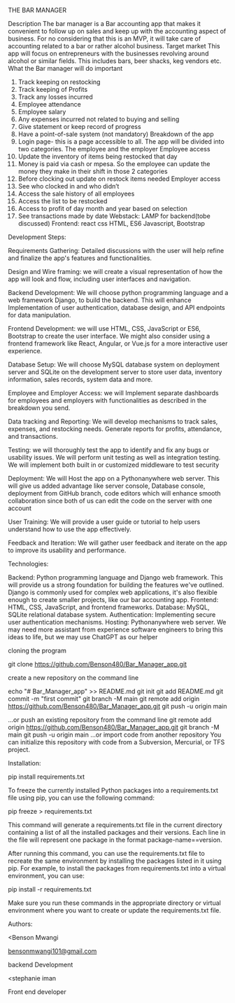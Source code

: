 THE BAR MANAGER

Description
The bar manager is a Bar accounting app that makes it convenient to follow up on sales and keep up with the accounting aspect of business. For no considering that this is an MVP, it will take care of accounting related to a bar or rather alcohol business.
Target market
This app will focus on entrepreneurs with the businesses revolving around alcohol or similar fields. This includes bars, beer shacks, keg vendors etc.
What the Bar manager will do
important
1.	Track keeping on restocking
2.	Track keeping of Profits
3.	Track any losses incurred
4.	Employee attendance
5.	Employee salary
6.	Any expenses incurred not related to buying and selling
7.	Give statement or keep record of progress
8.	Have a point-of-sale system (not mandatory)
Breakdown of the app
1.	Login page- this is a page accessible to all. The app will be divided into two categories. The employee and the employer
Employee access
1.	Update the inventory of items being restocked that day
2.	Money is paid via cash or mpesa. So the employee can update the money they make in their shift in those 2 categories
3.	Before clocking out update on restock items needed
Employer access
1.	See who clocked in and who didn’t
2.	Access the sale history of all employees
3.	Access the list to be restocked
4.	Access to profit of day month and year based on selection
5.	See transactions made by date
Webstack: LAMP for backend(tobe discussed) 
Frontend: react css HTML, ES6 Javascript, Bootstrap


 
 

 Development Steps:

Requirements Gathering: Detailed discussions with the user will help refine and finalize the app's features and functionalities.

Design and Wire framing: we will create a visual representation of how the app will look and flow, including user interfaces and navigation.

Backend Development: We will choose python programming language and a web framework Django, to build the backend. This will enhance Implementation of user authentication, database design, and API endpoints for data manipulation.

Frontend Development: we will use HTML, CSS, JavaScript or ES6, Bootstrap to create the user interface. We might also consider using a frontend framework like React, Angular, or Vue.js for a more interactive user experience.

Database Setup: We will choose MySQL database system on deployment server and SQLite on the development server to store user data, inventory information, sales records, system data and more.

Employee and Employer Access: we will Implement separate dashboards for employees and employers with functionalities as described in the breakdown you send.

Data tracking and Reporting: We will develop mechanisms to track sales, expenses, and restocking needs. Generate reports for profits, attendance, and transactions.

Testing: we will thoroughly test the app to identify and fix any bugs or usability issues. We will perform unit testing as well as integration testing. We will implement both built in or customized middleware to test security

Deployment: We will Host the app on a Pythonanywhere web server. This will give us added advantage like server console, Database console, deployment from GitHub branch, code editors which will enhance smooth collaboration since both of us can edit the code on the server with one account

User Training: We will provide a user guide or tutorial to help users understand how to use the app effectively.

Feedback and Iteration: We will gather user feedback and iterate on the app to improve its usability and performance.

Technologies:

Backend: Python programming language and Django web framework. This will provide us a strong foundation for building the features we've outlined. Django is commonly used for complex web applications, it's also flexible enough to create smaller projects, like our bar accounting app.
Frontend: HTML, CSS, JavaScript, and frontend frameworks.
Database: MySQL, SQLite relational database system.
Authentication: Implementing secure user authentication mechanisms.
Hosting: Pythonanywhere web server.
We may need more assistant from experience software engineers to bring this ideas to life, but we may use ChatGPT as our helper


cloning the program

git clone https://github.com/Benson480/Bar_Manager_app.git



create a new repository on the command line


echo "# Bar_Manager_app" >> README.md
git init
git add README.md
git commit -m "first commit"
git branch -M main
git remote add origin https://github.com/Benson480/Bar_Manager_app.git
git push -u origin main


…or push an existing repository from the command line
git remote add origin https://github.com/Benson480/Bar_Manager_app.git
git branch -M main
git push -u origin main
…or import code from another repository
You can initialize this repository with code from a Subversion, Mercurial, or TFS project.


Installation: 



pip install requirements.txt


To freeze the currently installed Python packages into a requirements.txt file using pip, you can use the following command:

pip freeze > requirements.txt


This command will generate a requirements.txt file in the current directory containing a list of all the installed packages and their versions. Each line in the file will represent one package in the format package-name==version.


After running this command, you can use the requirements.txt file to recreate the same environment by installing the packages listed in it using pip. For example, to install the packages from requirements.txt into a virtual environment, you can use:


pip install -r requirements.txt



Make sure you run these commands in the appropriate directory or virtual environment where you want to create or update the requirements.txt file.




Authors: 


<Benson Mwangi 

bensonmwangi101@gmail.com

backend Development


>


<stephanie iman 




Front end developer


>>